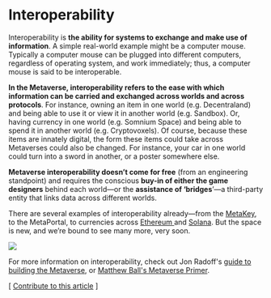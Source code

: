 # Interoperability

Interoperability is **the ability for systems to exchange and make use of information**. A simple real-world example might be a computer mouse. Typically a computer mouse can be plugged into different computers, regardless of operating system, and work immediately; thus, a computer mouse is said to be interoperable.

**In the Metaverse, interoperability refers to the ease with which information can be carried and exchanged across worlds and across protocols**. For instance, owning an item in one world (e.g. Decentraland) and being able to use it or view it in another world (e.g. Sandbox). Or, having currency in one world (e.g. Somnium Space) and being able to spend it in another world (e.g. Cryptovoxels). Of course, because these items are innately digital, the form these items could take across Metaverses could also be changed. For instance, your car in one world could turn into a sword in another, or a poster somewhere else.

**Metaverse interoperability doesn’t come for free** (from an engineering standpoint) and requires the conscious **buy-in of either the game designers** behind each world—or the **assistance of ‘bridges**’—a third-party entity that links data across different worlds.

There are several examples of interoperability already—from the [MetaKey](https://themetakey.com), to the MetaPortal, to currencies across [Ethereum ](https://ethereum.org)and [Solana](https://solana.com). But the space is new, and we’re bound to see many more, very soon.

![](<../../.gitbook/assets/image (5) (1) (1).png>)

For more information on interoperability, check out Jon Radoff's [guide to building the Metaverse](https://medium.com/building-the-metaverse/web3-interoperability-and-the-metaverse-5b252dc39da), or [Matthew Ball's Metaverse Primer](https://www.matthewball.vc/the-metaverse-primer).&#x20;



\[ [Contribute to this article](https://github.com/the-metaverse/public-wiki) ]
